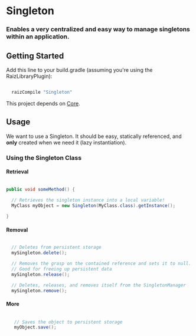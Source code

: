 # Singleton


### Enables a very centralized and easy way to manage singletons within an application.

## Getting Started

Add this line to your build.gradle (assuming you're using the RaizLibraryPlugin): 

```groovy

  raizCompile "Singleton"

```

This project depends on [Core](https://bitbucket.org/raizlabs/core).

## Usage

We want to use a Singleton. It should be easy, statically referenced, and **only** created when we need it (lazy instantiation).

### Using the Singleton Class

#### Retrieval


```java

public void someMethod() {
  
  // Retrieves the singleton instance into a local variable!
  MyClass myObject = new Singleton(MyClass.class).getInstance();

}

```

#### Removal

```java

  // Deletes from persistent storage
  mySingleton.delete();

  // Removes the grasp on the contained reference and sets it to null. 
  // Good for freeing up persistent data
  mySingleton.release();

  // Deletes, releases, and removes itself from the SingletonManager
  mySingleton.remove();


```

#### More

```java
  
   // Saves the object to persistent storage
   myObject.save();

```